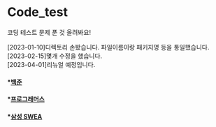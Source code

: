 # Code_test
코딩 테스트 문제 푼 것 올려봐요!

[2023-01-10]디렉토리 손봤습니다. 파일이름이랑 패키지명 등을 통일했습니다. <br>
[2023-02-15]몇개 수정을 했습니다.<br>
[2023-04-01]리뉴얼 예정입니다.<br>


####   *[백준](https://github.com/easydong02/Code_test/tree/main/Baekjoon)

####   *[프로그래머스](https://github.com/easydong02/Code_test/tree/main/Programmers)

####   *[삼성 SWEA](https://github.com/easydong02/Code_test/tree/main/SWEA)
